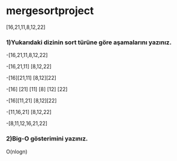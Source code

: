 # mergesortproject
[16,21,11,8,12,22]

### 1)Yukarıdaki dizinin sort türüne göre aşamalarını yazınız.

-[16,21,11,8,12,22]

-[16,21,11] [8,12,22]

-[16][21,11] [8,12][22]

-[16] [21] [11] [8] [12] [22]

-[16][11,21] [8,12][22]

-[11,16,21] [8,12,22]

-[8,11,12,16,21,22]

### 2)Big-O gösterimini yazınız.
O(nlogn)
